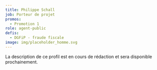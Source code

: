 ```yaml
---
title: Philippe Schall
job: Porteur de projet
promos:
  - Promotion 1
role: agent-public
defis:
  - DGFiP - fraude fiscale
image: img/placeholder_homme.svg
---
```


La description de ce profil est en cours de rédaction et sera disponible prochainement.
